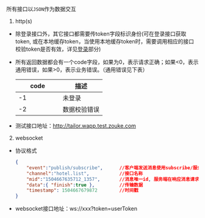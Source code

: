<style>
    table th:first-of-type{
        width:100px;
    }
</style>
所有接口以`JSON`作为数据交互

1. http(s)
  * 除登录接口外，其它接口都需要传token字段标识身份(可在登录接口获取token, 或在本地缓存token，当使用本地缓存token时，需要调用相应的接口校验token是否有效，详见[登录](http/login.md)部分)
  * 所有返回数据都会有一个code字段，如果为0，表示请求正确；如果<0，表示通用错误，如果>0，表示业务错误。（通用错误见下表）

    <table>
        <thead><tr>
            <th style="width:100px">code</th>
            <th>描述</th>
        </tr></thead>
        <tbody>
            <tr>
                <td>-1</td>
                <td>未登录</td>
            </tr>
            <tr>
                <td>-2</td>
                <td>数据校验错误</td>
            </tr>
        <tbody>
    </table>
  * 测试接口地址：http://tailor.wapp.test.zouke.com

2. websocket
  * 协议格式

    ``` json
    {
        "event":"publish/subscribe",      //客户端发送消息使用subscribe/服务端推送消息使用publish
        "channel":"hotel.list",           //接口名称
        "mid":"1504667635712_1357",       //消息唯一id, 服务端在响应消息请求时会把该mid回传
        "data":{ "finish":true },         //传输数据
        "timestamp": 1504667679872        //时间戳
    }
    ```
  * websocket接口地址：ws://xxx?token=userToken
